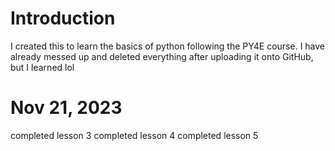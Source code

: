 # Introduction
I created this to learn the basics of python following the PY4E course. I have already messed up and deleted everything after uploading it onto GitHub, but I learned lol


# Nov 21, 2023
completed lesson 3
completed lesson 4
completed lesson 5
